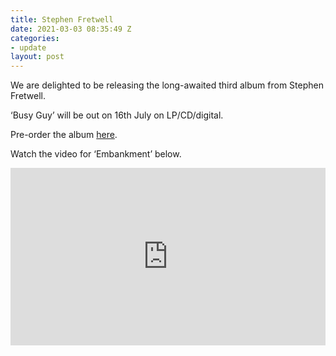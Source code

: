 ```yaml
---
title: Stephen Fretwell
date: 2021-03-03 08:35:49 Z
categories:
- update
layout: post
---
```


We are delighted to be releasing the long-awaited third album from Stephen Fretwell.

‘Busy Guy’ will be out on 16th July on LP/CD/digital.

Pre-order the album <a href="https://ffm.to/sf_busyguy" >here</a>.

Watch the video for ‘Embankment’ below.
 
<style>.embed-container { position: relative; padding-bottom: 56.25%; height: 0; overflow: hidden; max-width: 100%; } .embed-container iframe, .embed-container object, .embed-container embed { position: absolute; top: 0; left: 0; width: 100%; height: 100%; }</style><div class='embed-container'><iframe src='https://www.youtube.com/embed/LgfWhCoLiLM' frameborder='0' allowfullscreen></iframe></div>
<p> </p>
